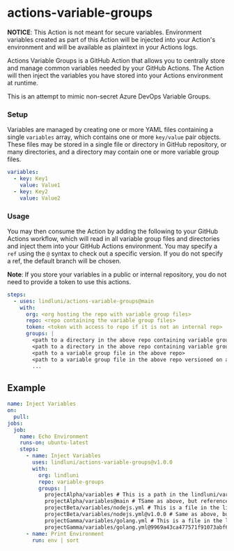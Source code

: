 # actions-variable-groups

**NOTICE**: This Action is not meant for secure variables. Environment variables created as part of this Action will be
injected into your Action's environment and will be available as plaintext in your Actions logs.

Actions Variable Groups is a GitHub Action that allows you to centrally store and manage common variables needed by your
GitHub Actions. The Action will then inject the variables you have stored into your Actions environment at runtime.

This is an attempt to mimic non-secret Azure DevOps Variable Groups.

### Setup

Variables are managed by creating one or more YAML files containing a single `variables` array, which contains one or
more `key/value` pair objects. These files may be stored in a single file or directory in GitHub repository, or many
directories, and a directory may contain one or more variable group files.

```yaml
variables:
  - key: Key1
    value: Value1
  - key: Key2
    value: Value2

```

### Usage

You may then consume the Action by adding the following to your GitHub Actions workflow, which will read in all variable
group files and directories and inject them into your GitHub Actions environment. You may specify a `ref` using the `@`
syntax to check out a specific version. If you do not specify a ref, the default branch will be chosen.

**Note**: If you store your variables in a public or internal repository, you do not need to provide a token to use this
actions.

```yaml
steps:
  - uses: lindluni/actions-variable-groups@main
    with:
      org: <org hosting the repo with variable group files>
      repo: <repo containing the variable group files>
      token: <token with access to repo if it is not an internal rep>
      groups: |
        <path to a directory in the above repo containing variable group files>
        <path to a directory in the above repo containing variable group files versioned on a specific ref>@<branch/tag/commit>
        <path to a variable group file in the above repo>
        <path to a variable group file in the above repo versioned on a specific ref>@<branch/tag/commit>
        ...
```

## Example

```yaml
name: Inject Variables
on:
  pull:
jobs:
  job:
    name: Echo Environment
    runs-on: ubuntu-latest
    steps:
      - name: Inject Variables
        uses: lindluni/actions-variable-groups@v1.0.0
        with:
          org: lindluni
          repo: variable-groups
          groups: |
            projectAlpha/variables # This is a path in the lindluni/variable-groups repository, so all variable group files in the directory will be injected
            projectAlpha/variables@main # TSame as above, but references a specific version via branch
            projectBeta/variables/nodejs.yml # This is a file in the lindluni/variable-groups repository, so only variable groups in the file will be injected
            projectBeta/variables/nodejs.yml@v1.0.0 # Same as above, but references a specific version via tag
            projectGamma/variables/golang.yml # This is a file in the lindluni/variable-groups repository, so only variable groups in the file will be injected
            projectGamma/variables/golang.yml@9969a43ca477571f91073abf66dfceaf1d3d069a # Same as above, but references a specific version via commit
      - name: Print Environment
        run: env | sort
```

